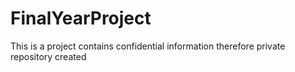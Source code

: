 # FinalYearProject
This is a project contains confidential information therefore private repository created
